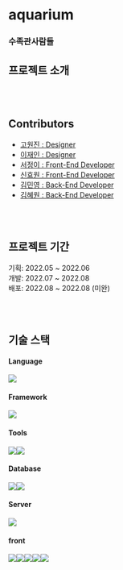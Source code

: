# aquarium
### 수족관사람들

## 프로젝트 소개

<br>
<br>

## Contributors
- <a href='' target="_blank">고원진 : Designer</a>
- <a href='' target="_blank">이재인 : Designer</a>
- <a href='' target="_blank">서정이 : Front-End Developer</a>
- <a href='https://github.com/rktdnjs' target="_blank">신효원 : Front-End Developer</a>
- <a href='' target="_blank">김민영 : Back-End Developer</a>
- <a href='https://github.com/allogrooming' target="_blank">김혜원 : Back-End Developer</a>

<br>
<br>

## 프로젝트 기간
기획: 2022.05 ~ 2022.06  
개발: 2022.07 ~ 2022.08  
배포: 2022.08 ~ 2022.08 (미완)  

<br>
<br>

## 기술 스택
#### Language  
<img src="https://img.shields.io/badge/Python-3776AB?style=for-the-badge&logo=Python&logoColor=white">

#### Framework
<img src="https://img.shields.io/badge/Django-092E20?style=for-the-badge&logo=Django&logoColor=white">

#### Tools
<img src="https://img.shields.io/badge/Visual Studio Code-007ACC?style=for-the-badge&logo=Visual Studio Code&logoColor=white"/><img src="https://img.shields.io/badge/github-181717?style=for-the-badge&logo=github&logoColor=white">


#### Database
<img src="https://img.shields.io/badge/mysql-4479A1?style=for-the-badge&logo=mysql&logoColor=white"><img src="https://img.shields.io/badge/Amazon RDS-527FFF?style=for-the-badge&logo=Amazon RDS&logoColor=white">

#### Server
<img src="https://img.shields.io/badge/Amazon EC2-FF9900?style=for-the-badge&logo=Amazon EC2&logoColor=white"/>

#### front
<img src="https://img.shields.io/badge/bootstrap-7952B3?style=for-the-badge&logo=bootstrap&logoColor=white"><img src="https://img.shields.io/badge/jquery-0769AD?style=for-the-badge&logo=jquery&logoColor=white"><img src="https://img.shields.io/badge/javascript-F7DF1E?style=for-the-badge&logo=javascript&logoColor=black"><img src="https://img.shields.io/badge/css-1572B6?style=for-the-badge&logo=css3&logoColor=white"><img src="https://img.shields.io/badge/html5-E34F26?style=for-the-badge&logo=html5&logoColor=white">

<br>
<br>
